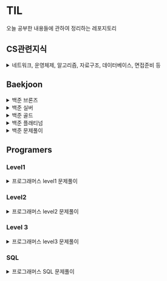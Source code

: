 # TIL
오늘 공부한 내용들에 관하여 정리하는 레포지토리

## CS관련지식
<details>
<summary>네트워크, 운영체제, 알고리즘, 자료구조, 데이터베이스, 면접준비 등 </summary>
<div markdown="1">

- [네트워크](https://github.com/yongjae5717/TIL/blob/main/Computer%20Science/Network/Network.md)
- [운영체제](https://github.com/yongjae5717/TIL/blob/main/Computer%20Science/OS/OS.md)
- [알고리즘](https://github.com/yongjae5717/TIL/blob/main/Computer%20Science/Algorithm/Algorithm.md)
- [자료구조]()
- [데이터베이스]()
- [면접준비]()
</div>
</details>

## Baekjoon
<details>
<summary>백준 브론즈</summary>
<div markdown="1">

- [9093](https://github.com/yongjae5717/TIL/blob/main/Backjoon/bronze_sol/9093.md)
- [13458](https://github.com/yongjae5717/TIL/blob/main/Backjoon/bronze_sol/13458.md)
- [1037](https://github.com/yongjae5717/TIL/blob/main/Backjoon/bronze_sol/1037.md)
- [2869](https://github.com/yongjae5717/TIL/blob/main/Backjoon/bronze_sol/2869.md)
- [2747](https://github.com/yongjae5717/TIL/blob/main/Backjoon/bronze_sol/2747.md)
- [11050](https://github.com/yongjae5717/TIL/blob/main/Backjoon/bronze_sol/11050.md)
- [12833](https://github.com/yongjae5717/TIL/blob/main/Backjoon/bronze_sol/12833.md)
- [24389](https://github.com/yongjae5717/TIL/blob/main/Backjoon/bronze_sol/24389.md)
- [10953](https://github.com/yongjae5717/TIL/blob/main/Backjoon/bronze_sol/10953.md)
- [2587](https://github.com/yongjae5717/TIL/blob/main/Backjoon/bronze_sol/2587.md)
- [25305](https://github.com/yongjae5717/TIL/blob/main/Backjoon/bronze_sol/25305.md)
- [5576](https://github.com/yongjae5717/TIL/blob/main/Backjoon/bronze_sol/5576.md)
- [9076](https://github.com/yongjae5717/TIL/blob/main/Backjoon/bronze_sol/9076.md)

</div>
</details>


<details>
<summary>백준 실버</summary>
<div markdown="1">

- [10826](https://github.com/yongjae5717/TIL/blob/main/Backjoon/silver_sol/10826.md)
- [13414](https://github.com/yongjae5717/TIL/blob/main/Backjoon/silver_sol/13414.md)
- [1269](https://github.com/yongjae5717/TIL/blob/main/Backjoon/silver_sol/1269.md)
- [10845](https://github.com/yongjae5717/TIL/blob/main/Backjoon/silver_sol/10845.md)
- [2583](https://github.com/yongjae5717/TIL/blob/main/Backjoon/silver_sol/2583.md)
- [6603](https://github.com/yongjae5717/TIL/blob/main/Backjoon/silver_sol/6603.md)
- [1406](https://github.com/yongjae5717/TIL/blob/main/Backjoon/silver_sol/1406.md)
- [14889](https://github.com/yongjae5717/TIL/blob/main/Backjoon/silver_sol/14889.md)
- [1929](https://github.com/yongjae5717/TIL/blob/main/Backjoon/silver_sol/1929.md)
- [2485](https://github.com/yongjae5717/TIL/blob/main/Backjoon/silver_sol/2485.md)
- [2529](https://github.com/yongjae5717/TIL/blob/main/Backjoon/silver_sol/2529.md)
- [2512](https://github.com/yongjae5717/TIL/blob/main/Backjoon/silver_sol/2512.md)
- [2644](https://github.com/yongjae5717/TIL/blob/main/Backjoon/silver_sol/2644.md)
- [2885](https://github.com/yongjae5717/TIL/blob/main/Backjoon/silver_sol/2885.md)
- [20044](https://github.com/yongjae5717/TIL/blob/main/Backjoon/silver_sol/20044.md)
- [2785](https://github.com/yongjae5717/TIL/blob/main/Backjoon/silver_sol/2785.md)
- [11048](https://github.com/yongjae5717/TIL/blob/main/Backjoon/silver_sol/11048.md)
- [1890](https://github.com/yongjae5717/TIL/blob/main/Backjoon/silver_sol/1890.md)
- [1309](https://github.com/yongjae5717/TIL/blob/main/Backjoon/silver_sol/1309.md)
- [11501](https://github.com/yongjae5717/TIL/blob/main/Backjoon/silver_sol/11501.md)
- [2312](https://github.com/yongjae5717/TIL/blob/main/Backjoon/silver_sol/2312.md)
- [1094](https://github.com/yongjae5717/TIL/blob/main/Backjoon/silver_sol/1094.md)
- [2961](https://github.com/yongjae5717/TIL/blob/main/Backjoon/silver_sol/2961.md)
- [1740](https://github.com/yongjae5717/TIL/blob/main/Backjoon/silver_sol/1740.md)
- [14569](https://github.com/yongjae5717/TIL/blob/main/Backjoon/silver_sol/14569.md)
- [4949](https://github.com/yongjae5717/TIL/blob/main/Backjoon/silver_sol/4949.md)
- [14425](https://github.com/yongjae5717/TIL/blob/main/Backjoon/silver_sol/14425.md)
- [17413](https://github.com/yongjae5717/TIL/blob/main/Backjoon/silver_sol/17413.md)
- [1120](https://github.com/yongjae5717/TIL/blob/main/Backjoon/silver_sol/1120.md)
- [11478](https://github.com/yongjae5717/TIL/blob/main/Backjoon/silver_sol/11478.md)
- [5525](https://github.com/yongjae5717/TIL/blob/main/Backjoon/silver_sol/5525.md)
- [5635](https://github.com/yongjae5717/TIL/blob/main/Backjoon/silver_sol/5635.md)
- [4358](https://github.com/yongjae5717/TIL/blob/main/Backjoon/silver_sol/4358.md)
- [1652](https://github.com/yongjae5717/TIL/blob/main/Backjoon/silver_sol/1652.md)
- [11931](https://github.com/yongjae5717/TIL/blob/main/Backjoon/silver_sol/11931.md)
- [8979](https://github.com/yongjae5717/TIL/blob/main/Backjoon/silver_sol/8979.md)
- [1015](https://github.com/yongjae5717/TIL/blob/main/Backjoon/silver_sol/1015.md)
- [1940](https://github.com/yongjae5717/TIL/blob/main/Backjoon/silver_sol/1940.md)
- [2276](https://github.com/yongjae5717/TIL/blob/main/Backjoon/silver_sol/2276.md)
- [5800](https://github.com/yongjae5717/TIL/blob/main/Backjoon/silver_sol/5800.md)
- [2628](https://github.com/yongjae5717/TIL/blob/main/Backjoon/silver_sol/2628.md)
- [1251](https://github.com/yongjae5717/TIL/blob/main/Backjoon/silver_sol/1251.md)

</div>
</details>


<details>
<summary>백준 골드</summary>
<div markdown="1">

- [14719](https://github.com/yongjae5717/TIL/blob/main/Backjoon/gold_sol/14719.md)
- [1062](https://github.com/yongjae5717/TIL/blob/main/Backjoon/gold_sol/1062.md)
- [1525](https://github.com/yongjae5717/TIL/blob/main/Backjoon/gold_sol/1525.md)
- [5430](https://github.com/yongjae5717/TIL/blob/main/Backjoon/gold_sol/5430.md)
- [1644](https://github.com/yongjae5717/TIL/blob/main/Backjoon/gold_sol/1644.md)
- [2661](https://github.com/yongjae5717/TIL/blob/main/Backjoon/gold_sol/2661.md)
- [2110](https://github.com/yongjae5717/TIL/blob/main/Backjoon/gold_sol/2110.md)
- [7569](https://github.com/yongjae5717/TIL/blob/main/Backjoon/gold_sol/7569.md)
- [9576](https://github.com/yongjae5717/TIL/blob/main/Backjoon/gold_sol/9576.md)
- [1461](https://github.com/yongjae5717/TIL/blob/main/Backjoon/gold_sol/1461.md)
- [2225](https://github.com/yongjae5717/TIL/blob/main/Backjoon/gold_sol/2225.md)
- [7453](https://github.com/yongjae5717/TIL/blob/main/Backjoon/gold_sol/7453.md)

</div>
</details>

<details>
<summary>백준 플래티넘</summary>
<div markdown="1">

- [2887](https://github.com/yongjae5717/TIL/blob/main/Backjoon/platinum_sol/2887.md)

</div>
</details>

<details>
<summary>백준 문제풀이</summary>
<div markdown="1">

- [BFS & DFS](https://github.com/yongjae5717/TIL/tree/main/Backjoon/BFS%20%26%20DFS)
- [백트래킹](https://github.com/yongjae5717/TIL/tree/main/Backjoon/backTracking)
- [비트마스킹](https://github.com/yongjae5717/TIL/tree/main/Backjoon/bitMasking)
- [완전탐색](https://github.com/yongjae5717/TIL/tree/main/Backjoon/bruteForce)
- [다이나믹 프로그래밍](https://github.com/yongjae5717/TIL/tree/main/Backjoon/dp)
- [힙](https://github.com/yongjae5717/TIL/tree/main/Backjoon/heap)
- [구현](https://github.com/yongjae5717/TIL/tree/main/Backjoon/implementation)
- [누적합](https://github.com/yongjae5717/TIL/tree/main/Backjoon/sum)
- [투포인터](https://github.com/yongjae5717/TIL/tree/main/Backjoon/twoPointer)
- [자료구조](https://github.com/yongjae5717/TIL/tree/main/Backjoon/Data_Structure)
- [이분탐색](https://github.com/yongjae5717/TIL/tree/main/Backjoon/binarySearch)
- [탐욕법](https://github.com/yongjae5717/TIL/tree/main/Backjoon/greedy)
- [수학](https://github.com/yongjae5717/TIL/tree/main/Backjoon/math)

</div>
</details>

## Programers
### Level1
<details>
<summary>프로그래머스 level1 문제풀이</summary>
<div markdown="1">

- [[카카오 인턴] 키패드 누르기](https://github.com/yongjae5717/TIL/blob/main/Programers/level1_sol/%5B카카오%20인턴%5D%20키패드%20누르기.md)
- [다트게임](https://github.com/yongjae5717/TIL/blob/main/Programers/level1_sol/다트게임.md)
- [로또의 최고 순위와 최저 순위](https://github.com/yongjae5717/TIL/blob/main/Programers/level1_sol/로또의%20최고%20순위와%20최저%20순위.md)
- [성격유형 검사하기](https://github.com/yongjae5717/TIL/blob/main/Programers/level1_sol/성격유형%20검사하기.md)
- [소수만들기](https://github.com/yongjae5717/TIL/blob/main/Programers/level1_sol/소수만들기.md)
- [숫자 짝꿍](https://github.com/yongjae5717/TIL/blob/main/Programers/level1_sol/숫자%20짝꿍.md)
- [신고 결과 받기](https://github.com/yongjae5717/TIL/blob/main/Programers/level1_sol/신고%20결과%20받기.md)
- [신규 아이디 추천](https://github.com/yongjae5717/TIL/blob/main/Programers/level1_sol/신규%20아이디%20추천.md)
- [실패율](https://github.com/yongjae5717/TIL/blob/main/Programers/level1_sol/실패율.md)
- [완주하지 못한 선수](https://github.com/yongjae5717/TIL/blob/main/Programers/level1_sol/완주하지%20못한%20선수.md)
- [체육복](https://github.com/yongjae5717/TIL/blob/main/Programers/level1_sol/체육복.md)
- [크레인 인형뽑기 게임](https://github.com/yongjae5717/TIL/blob/main/Programers/level1_sol/크레인%20인형뽑기%20게임.md)
- [삼총사](https://github.com/yongjae5717/TIL/blob/main/Programers/level1_sol/삼총사.md)
- [옹알이](https://github.com/yongjae5717/TIL/blob/main/Programers/level1_sol/옹알이.md)
- [햄버거 만들기](https://github.com/yongjae5717/TIL/blob/main/Programers/level1_sol/햄버거만들기.md)
- [푸드 파이트 대회](https://github.com/yongjae5717/TIL/blob/main/Programers/level1_sol/푸드파이트대회.md)
- [과일 장수](https://github.com/yongjae5717/TIL/blob/main/Programers/level1_sol/과일장수.md)
- [문자열 나누기](https://github.com/yongjae5717/TIL/blob/main/Programers/level1_sol/문자열나누기.md)
- [가장 가까운 같은 글자](https://github.com/yongjae5717/TIL/blob/main/Programers/level1_sol/가장가까운같은글자.md)
- [크기가 작은 부분문자열](https://github.com/yongjae5717/TIL/blob/main/Programers/level1_sol/크기가작은부분문자열.md)
- [명예의 전당(1)](https://github.com/yongjae5717/TIL/blob/main/Programers/level1_sol/명예의전당1.md)
</div>
</details>

### Level2
<details>
<summary>프로그래머스 level2 문제풀이</summary>
<div markdown="1">

- [[1차]캐시](https://github.com/yongjae5717/TIL/blob/main/Programers/level2_sol/%5B1차%5D캐시.md)
- [H-Index](https://github.com/yongjae5717/TIL/blob/main/Programers/level2_sol/H-Index.md)
- [N^2 배열 자르기](https://github.com/yongjae5717/TIL/blob/main/Programers/level2_sol/n%5E2%20배열%20자르기.md)
- [N개의 최소공배수](https://github.com/yongjae5717/TIL/blob/main/Programers/level2_sol/N개의%20최소공배수.md)
- [괄호 회전하기](https://github.com/yongjae5717/TIL/blob/main/Programers/level2_sol/괄호%20회전하기.md)
- [구명보트](https://github.com/yongjae5717/TIL/blob/main/Programers/level2_sol/구명보트.md)
- [기능개발](https://github.com/yongjae5717/TIL/blob/main/Programers/level2_sol/기능개발.md)
- [다음 큰 숫자](https://github.com/yongjae5717/TIL/blob/main/Programers/level2_sol/다음%20큰%20숫자.md)
- [멀리뛰기](https://github.com/yongjae5717/TIL/blob/main/Programers/level2_sol/멀리%20뛰기.md)
- [숫자의 표현](https://github.com/yongjae5717/TIL/blob/main/Programers/level2_sol/숫자의%20표현.md)
- [영어 끝말잇기](https://github.com/yongjae5717/TIL/blob/main/Programers/level2_sol/영어%20끝말잇기.md)
- [예상 대진표](https://github.com/yongjae5717/TIL/blob/main/Programers/level2_sol/예상%20대진표.md)
- [오픈 채팅방](https://github.com/yongjae5717/TIL/blob/main/Programers/level2_sol/오픈채팅방.md)
- [올바른 괄호](https://github.com/yongjae5717/TIL/blob/main/Programers/level2_sol/올바른%20괄호.md)
- [위장](https://github.com/yongjae5717/TIL/blob/main/Programers/level2_sol/위장.md)
- [이진 변환 반복하기](https://github.com/yongjae5717/TIL/blob/main/Programers/level2_sol/이진%20변환%20반복하기.md)
- [전화번호 목록](https://github.com/yongjae5717/TIL/blob/main/Programers/level2_sol/전화번호%20목록.md)
- [점프와 순간 이동](https://github.com/yongjae5717/TIL/blob/main/Programers/level2_sol/점프와%20순간%20이동.md)
- [주식가격](https://github.com/yongjae5717/TIL/blob/main/Programers/level2_sol/주식가격.md)
- [짝지어 제거하기](https://github.com/yongjae5717/TIL/blob/main/Programers/level2_sol/짝지어%20제거하기.md)
- [최솟값 만들기](https://github.com/yongjae5717/TIL/blob/main/Programers/level2_sol/최솟값%20만들기.md)
- [카펫](https://github.com/yongjae5717/TIL/blob/main/Programers/level2_sol/카펫.md)
- [튜플](https://github.com/yongjae5717/TIL/blob/main/Programers/level2_sol/튜플.md)
- [프린터](https://github.com/yongjae5717/TIL/blob/main/Programers/level2_sol/프린터.md)
- [피보나치 수](https://github.com/yongjae5717/TIL/blob/main/Programers/level2_sol/피보나치%20수.md)
- [행렬의 곱셈](https://github.com/yongjae5717/TIL/blob/main/Programers/level2_sol/행렬의%20곱셈.md)
- [혼자 놀기의 달인](https://github.com/yongjae5717/TIL/blob/main/Programers/level2_sol/혼자%20놀기의%20달인.md)
- [타겟 넘버](https://github.com/yongjae5717/TIL/blob/main/Programers/level2_sol/타겟%20넘버.md)
- [두 큐 합 같게 만들기](https://github.com/yongjae5717/TIL/blob/main/Programers/level2_sol/두%20큐%20합%20같게%20만들기.md)
- [더 맵게](https://github.com/yongjae5717/TIL/blob/main/Programers/level2_sol/더맵게.md)
- [피로도](https://github.com/yongjae5717/TIL/blob/main/Programers/level2_sol/피로도.md)
- [[1차]뉴스 클러스터링](https://github.com/yongjae5717/TIL/blob/main/Programers/level2_sol/%5B1차%5D뉴스%20클러스터링.md)
- [k진수에서 소수 개수 구하기](https://github.com/yongjae5717/TIL/blob/main/Programers/level2_sol/k진수에서%20소수%20개수%20구하기.md)
- [주차 요금 계산](https://github.com/yongjae5717/TIL/blob/main/Programers/level2_sol/주차%20요금%20계산.md)
- [[3차]압축](https://github.com/yongjae5717/TIL/blob/main/Programers/level2_sol/%5B3차%5D압축.md)
- [[1차]프렌즈4블록](https://github.com/yongjae5717/TIL/blob/main/Programers/level2_sol/%5B1차%5D프렌즈4블록.md)
- [[3차]n진수 게임](https://github.com/yongjae5717/TIL/blob/main/Programers/level2_sol/%5B3차%5Dn진수%20게임.md)
- [땅따먹기](https://github.com/yongjae5717/TIL/blob/main/Programers/level2_sol/땅따먹기.md)
- [연속 부분 수열 합의 개수](https://github.com/yongjae5717/TIL/blob/main/Programers/level2_sol/연속%20부분%20수열%20합의%20개수.md)
- [스킬트리](https://github.com/yongjae5717/TIL/blob/main/Programers/level2_sol/스킬트리.md)
- [방문 길이](https://github.com/yongjae5717/TIL/blob/main/Programers/level2_sol/방문길이.md)
- [[3차]파일명 정렬](https://github.com/yongjae5717/TIL/blob/main/Programers/level2_sol/%5B3차%5D파일명%20정렬.md)
- [모음 사전](https://github.com/yongjae5717/TIL/blob/main/Programers/level2_sol/모음사전.md)
- [게임 맵 최단거리](https://github.com/yongjae5717/TIL/blob/main/Programers/level2_sol/게임맵최단거리.md)
- [다리를 지나는 트럭](https://github.com/yongjae5717/TIL/blob/main/Programers/level2_sol/다리를지나는트럭.md)
- [2 x n 타일링](https://github.com/yongjae5717/TIL/blob/main/Programers/level2_sol/2xn타일링.md)
- [할인행사](https://github.com/yongjae5717/TIL/blob/main/Programers/level2_sol/할인행사.md)
- [2개 이하로 다른 비트](https://github.com/yongjae5717/TIL/blob/main/Programers/level2_sol/2개이하로다른비트.md)
- [소수 찾기](https://github.com/yongjae5717/TIL/blob/main/Programers/level2_sol/소수찾기.md)
- [쿼드압축 후 개수 세기](https://github.com/yongjae5717/TIL/blob/main/Programers/level2_sol/쿼드압축후개수세기.md)
- [귤 고르기](https://github.com/yongjae5717/TIL/blob/main/Programers/level2_sol/귤고르기.md)
- [줄 서는 방법](https://github.com/yongjae5717/TIL/blob/main/Programers/level2_sol/줄서는방법.md)
- [124 나라의 숫자](https://github.com/yongjae5717/TIL/blob/main/Programers/level2_sol/124나라의숫자.md)
- [점 찍기](https://github.com/yongjae5717/TIL/blob/main/Programers/level2_sol/점찍기.md)
- [삼각 달팽이](https://github.com/yongjae5717/TIL/blob/main/Programers/level2_sol/삼각달팽이.md)
</div>

</details>

### Level 3
<details>
<summary>프로그래머스 level3 문제풀이</summary>
<div markdown="1">

- [야근 지수](https://github.com/yongjae5717/TIL/blob/main/Programers/level3_sol/야근%20지수.md)
- [정수 삼각형](https://github.com/yongjae5717/TIL/blob/main/Programers/level3_sol/정수삼각형.md)
- [최고의 집합](https://github.com/yongjae5717/TIL/blob/main/Programers/level3_sol/최고의집합.md)
- [이중우선순위큐](https://github.com/yongjae5717/TIL/blob/main/Programers/level3_sol/이중우선순위큐.md)
- [단속카메라](https://github.com/yongjae5717/TIL/blob/main/Programers/level3_sol/단속카메라.md)
- [네트워크](https://github.com/yongjae5717/TIL/blob/main/Programers/level3_sol/네트워크.md)
- [단어 변환](https://github.com/yongjae5717/TIL/blob/main/Programers/level3_sol/단어변환.md)
- [등굣길](https://github.com/yongjae5717/TIL/blob/main/Programers/level3_sol/등굣길.md)
- [베스트앨범](https://github.com/yongjae5717/TIL/blob/main/Programers/level3_sol/베스트앨범.md)
- [숫자 게임](https://github.com/yongjae5717/TIL/blob/main/Programers/level3_sol/숫자게임.md)
- [기지국 설치](https://github.com/yongjae5717/TIL/blob/main/Programers/level3_sol/기지국설치.md)
- [불량 사용자](https://github.com/yongjae5717/TIL/blob/main/Programers/level3_sol/불량사용자.md)
- [[카카오 인턴] 보석 쇼핑](https://github.com/yongjae5717/TIL/blob/main/Programers/level3_sol/보석쇼핑.md)

</div>
</details>

### SQL
<details>
<summary>프로그래머스 SQL 문제풀이</summary>
<div markdown="1">

- [가격이 제일 비싼 식품의 정보 출력하기](https://github.com/yongjae5717/TIL/blob/main/Programers/sql/level1-2/가격이%20제일%20비싼%20식품의%20정보%20출력하기.md)
- [고양이와 개는 몇 마리 있을까](https://github.com/yongjae5717/TIL/blob/main/Programers/sql/level1-2/고양이와%20개는%20몇%20마리%20있을까.md)
- [동명 동물 수 찾기](https://github.com/yongjae5717/TIL/blob/main/Programers/sql/level1-2/동명%20동물%20수%20찾기.md)
- [동물 수 구하기](https://github.com/yongjae5717/TIL/blob/main/Programers/sql/level1-2/동물%20수%20구하기.md)
- [상위 n개 레코드](https://github.com/yongjae5717/TIL/blob/main/Programers/sql/level1-2/상위%20n개%20레코드.md)
- [식품분류별 가장 비싼 식품의 정보 조회하기](https://github.com/yongjae5717/TIL/blob/main/Programers/sql/level1-2/식품분류별%20가장%20비싼%20식품의%20정보%20조회하기.md)
- [어린 동물 찾기](https://github.com/yongjae5717/TIL/blob/main/Programers/sql/level1-2/어린%20동물%20찾기.md)
- [여러 기준으로 정렬하기](https://github.com/yongjae5717/TIL/blob/main/Programers/sql/level1-2/여러%20기준으로%20정렬하기.md)
- [이름이 있는 동물의 아이디](https://github.com/yongjae5717/TIL/blob/main/Programers/sql/level1-2/이름이%20있는%20동물의%20아이디.md)
- [중복 제거하기](https://github.com/yongjae5717/TIL/blob/main/Programers/sql/level1-2/중복%20제거하기.md)
- [최댓값 구하기](https://github.com/yongjae5717/TIL/blob/main/Programers/sql/level1-2/최댓값%20구하기.md)
- [최솟값 구하기](https://github.com/yongjae5717/TIL/blob/main/Programers/sql/level1-2/최솟값%20구하기.md)
- [가장 비싼 상품 구하기](https://github.com/yongjae5717/TIL/blob/main/Programers/sql/level1-2/가장%20비싼%20상품%20구하기.md)
- [강원도에 위치한 생산공장 목록 출력하기](https://github.com/yongjae5717/TIL/blob/main/Programers/sql/level1-2/강원도에%20위치한%20생산공장%20목록%20출력하기.md)
- [경기도에 위치한 식품창고 목록 출력하기](https://github.com/yongjae5717/TIL/blob/main/Programers/sql/level1-2/경기도에%20위치한%20식품창고%20목록%20출력하기.md)
- [나이 정보가 없는 회원 수 구하기](https://github.com/yongjae5717/TIL/blob/main/Programers/sql/level1-2/나이%20정보가%20없는%20회원%20수%20구하기.md)
- [동물의 아이디와 이름](https://github.com/yongjae5717/TIL/blob/main/Programers/sql/level1-2/동물의%20아이디와%20이름.md)
- [모든 레코드 조회하기](https://github.com/yongjae5717/TIL/blob/main/Programers/sql/level1-2/모든%20레코드%20조회하기.md)
- [아픈 동물 찾기](https://github.com/yongjae5717/TIL/blob/main/Programers/sql/level1-2/아픈%20동물%20찾기.md)
- [역순 정렬하기](https://github.com/yongjae5717/TIL/blob/main/Programers/sql/level1-2/역순%20정렬하기.md)
- [이름이 없는 동물의 아이디](https://github.com/yongjae5717/TIL/blob/main/Programers/sql/level1-2/이름이%20없는%20동물의%20아이디.md)
- [조건에 맞는 회원수 구하기](https://github.com/yongjae5717/TIL/blob/main/Programers/sql/level1-2/조건에%20맞는%20회원수%20구하기.md)
- [DATETIME에서 DATE로 형 변환](https://github.com/yongjae5717/TIL/blob/main/Programers/sql/level1-2/DATETIME에서%20DATE로%20형%20변환.md)
- [NULL 처리하기](https://github.com/yongjae5717/TIL/blob/main/Programers/sql/level1-2/NULL%20처리하기.md)
- [이름에 el이 들어가는 동물 찾기](https://github.com/yongjae5717/TIL/blob/main/Programers/sql/level1-2/이름에%20el이%20들어가는%20동물%20찾기.md)
- [중성화 여부 파악하기](https://github.com/yongjae5717/TIL/blob/main/Programers/sql/level1-2/중성화%20여부%20파악하기.md)
- [입양시각 구하기](https://github.com/yongjae5717/TIL/blob/main/Programers/sql/level1-2/입양시각구하기.md)
</div>
</details>
